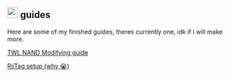 <a href="https://idkwhereisthisname.github.io"><img src="https://idkwhereisthisname.github.io/assets/homebutton.gif" width="25" height="25"></a> guides
------
Here are some of my finished guides, theres currently one, idk if i will make more.

[TWL NAND Modifying guide](https://idkwhereisthisname.github.io/guides/TWLNANDMod)

[RiiTag setup (why :sob:)](https://idkwhereisthisname.github.io/guides/riitagsetupwhylol)
